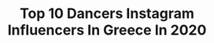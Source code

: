 ---
title: Top 10 Dancers Instagram Influencers In Greece In 2020
description: Identify the most popular Instagram accounts on inBeat.
platform: Instagram
profiles:
  - username: "vrisiida_andrio"
    fullname: >-
      Βρισηίδα Ανδριώτου
    location: "Greece"
    followers: 86080
    engagement: 870
    commentsToLikes: 0.025928
    avatar: "https://scontent-ams4-1.cdninstagram.com/v/t51.2885-19/s320x320/84692256_622205251672987_6217517446509625344_n.jpg?_nc_ht=scontent-ams4-1.cdninstagram.com&_nc_ohc=ZY4ww8trinMAX9l7TiK&oh=0967f934586af7176e1571230003cc3e&oe=5EBC27D0"
    verified: false
    hashtags: ""
  - username: "_danijane"
    fullname: >-
      DaniJane
    location: "Greece"
    followers: 9431
    engagement: 924
    commentsToLikes: 0.070989
    avatar: "https://scontent-bos3-1.cdninstagram.com/v/t51.2885-19/s320x320/47694072_2001310956835711_8876069195909955584_n.jpg?_nc_ht=scontent-bos3-1.cdninstagram.com&_nc_ohc=bCOU2TYnlkIAX-8lVgs&oh=2b1c22685cbcd15fb1e86615b28d5a25&oe=5EBA1F5F"
    verified: false
    hashtags: "#danijane, #americanairlinesarena, #maluma1111tour, #showday"
  - username: "mel.k.arts"
    fullname: >-
      Meliti K.♡ | Artist
    location: "Greece"
    followers: 17956
    engagement: 2025
    commentsToLikes: 0.029721
    avatar: "https://scontent-lhr8-1.cdninstagram.com/v/t51.2885-19/s320x320/84488172_632670294174962_5331012900712611840_n.jpg?_nc_ht=scontent-lhr8-1.cdninstagram.com&_nc_ohc=iyE7l4RHRyIAX8eB1fb&oh=1b727a43f494e6547c3aa0b06f5cda26&oe=5EBB2E22"
    verified: false
    hashtags: "#newyear, #artrealism, #balloons, #christmasart"
  - username: "_marialena._"
    fullname: >-
      Marialena
    location: "Greece"
    followers: 5368
    engagement: 1011
    commentsToLikes: 0.048800
    avatar: "https://scontent-lhr8-1.cdninstagram.com/v/t51.2885-19/s320x320/91398726_217750049284572_1090857573617238016_n.jpg?_nc_ht=scontent-lhr8-1.cdninstagram.com&_nc_ohc=I0HUcEd_YZ0AX88cy14&oh=64c62c4f1f5769d900d2dbc9aa968fa0&oe=5EBAA8BE"
    verified: false
    hashtags: "#thistooshallpass, #basilicaroyal, #barreroyalty, #basilicadancewear"
  - username: "danouuz"
    fullname: >-
      Danae Pappa
    location: "Greece"
    followers: 184815
    engagement: 1156
    commentsToLikes: 0.005217
    avatar: "https://scontent-atl3-1.cdninstagram.com/v/t51.2885-19/s320x320/89836577_673907356745774_8891898061656162304_n.jpg?_nc_ht=scontent-atl3-1.cdninstagram.com&_nc_ohc=oJQstCQhGmgAX_5sUpr&oh=271dd2a02a4af310ce15b954b0404167&oe=5EBA7B3B"
    verified: false
    hashtags: "#goodday, #pinkwoman, #portrait, #style"
  - username: "constantine.stergiou"
    fullname: >-
      Konstantinos Stergiou 👨🏻‍🦰🇬🇷
    location: "Greece"
    followers: 18209
    engagement: 126
    commentsToLikes: 0.079586
    avatar: "https://scontent-lhr8-1.cdninstagram.com/v/t51.2885-19/s320x320/66020468_476888112881548_6780244864790429696_n.jpg?_nc_ht=scontent-lhr8-1.cdninstagram.com&_nc_ohc=5UlapItvTUcAX9x_ciA&oh=b38de6e3d916ac59022199b023faeb41&oe=5EBB83F5"
    verified: false
    hashtags: "#tiktokgreece, #partytime, #fashion, #nightlife"
  - username: "konikou_official"
    fullname: >-
      Konstantina Koutra
    location: "Greece"
    followers: 5797
    engagement: 1123
    commentsToLikes: 0.055203
    avatar: "https://scontent-lht6-1.cdninstagram.com/v/t51.2885-19/s320x320/85204237_1428283767346343_4257957721724157952_n.jpg?_nc_ht=scontent-lht6-1.cdninstagram.com&_nc_ohc=AK_aYp0_PVQAX_jPJzR&oh=f540230e4c7cfd2db42e2db331c1e555&oe=5EB9AD06"
    verified: false
    hashtags: "#bieber, #devil, #gokuchoreography, #girls"
  - username: "memevictim2000x"
    fullname: >-
      Sauced
    location: "Greece"
    followers: 2170
    engagement: 2003
    commentsToLikes: 0.040783
    avatar: "https://scontent-ams4-1.cdninstagram.com/v/t51.2885-19/s320x320/92197934_2390807154515644_2287909613787414528_n.jpg?_nc_ht=scontent-ams4-1.cdninstagram.com&_nc_ohc=AVrcqF5M-joAX9UMfLd&oh=a08da53b6a86c89cb3469e8e3f851a72&oe=5EBA2590"
    verified: false
    hashtags: "#gbf, #wcw"
  - username: "jul_nk"
    fullname: >-
      𝗝𝘂𝗹𝗶𝗮 𝗡𝗶𝗸𝗼𝗹𝗮𝗸𝗼𝗽𝗼𝘂𝗹𝗼𝘂🪐
    location: "Greece"
    followers: 2940
    engagement: 1414
    commentsToLikes: 0.056453
    avatar: "https://instagram.ficn6-1.fna.fbcdn.net/v/t51.2885-19/s320x320/89071813_527500077904594_5194768201551970304_n.jpg?_nc_ht=instagram.ficn6-1.fna.fbcdn.net&_nc_ohc=Wo9UNe8ELcgAX_TEiFL&oh=9d3cda0569f08a151c122724bc534743&oe=5E9C05E9"
    verified: false
    hashtags: "#patras2k20, #danceclass, #dance, #dancevideo"
  - username: "marx_ps"
    fullname: >-
      MarX Ps
    location: "Greece"
    followers: 6223
    engagement: 668
    commentsToLikes: 0.023268
    avatar: "https://scontent-ams4-1.cdninstagram.com/v/t51.2885-19/s150x150/92384185_226563428418723_6226436354121662464_n.jpg?_nc_ht=scontent-ams4-1.cdninstagram.com&_nc_ohc=Z-vnEE6qP8kAX8h2Ew9&oh=c59e86ed95200c4a32ffba27935d3d1b&oe=5EB76E1F"
    verified: false
    hashtags: "#itsme, #happyvalentinesday, #israel, #greekbeautyblogger"
---